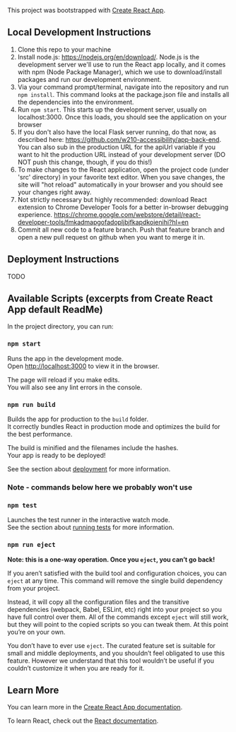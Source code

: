This project was bootstrapped with [Create React App](https://github.com/facebook/create-react-app).

## Local Development Instructions
1. Clone this repo to your machine
2. Install node.js: https://nodejs.org/en/download/. Node.js is the development server we'll use to run the React app locally, and it comes with npm (Node Package Manager), which we use to download/install packages and run our development environment.
3. Via your command prompt/terminal, navigate into the repository and run `npm install`. This command looks at the package.json file and installs all the dependencies into the environment.
4. Run `npm start`. This starts up the development server, usually on localhost:3000. Once this loads, you should see the application on your browser
5. If you don't also have the local Flask server running, do that now, as described here: https://github.com/w210-accessibility/app-back-end. You can also sub in the production URL for the apiUrl variable if you want to hit the production URL instead of your development server (DO NOT push this change, though, if you do this!)
6. To make changes to the React application, open the project code (under 'src' directory) in your favorite text editor. When you save changes, the site will "hot reload" automatically in your browser and you should see your changes right away.
7. Not strictly necessary but highly recommended: download React extension to Chrome Developer Tools for a better in-browser debugging experience. https://chrome.google.com/webstore/detail/react-developer-tools/fmkadmapgofadopljbjfkapdkoienihi?hl=en
8. Commit all new code to a feature branch. Push that feature branch and open a new pull request on github when you want to merge it in. 

## Deployment Instructions
TODO

## Available Scripts (excerpts from Create React App default ReadMe)

In the project directory, you can run:

### `npm start`

Runs the app in the development mode.<br />
Open [http://localhost:3000](http://localhost:3000) to view it in the browser.

The page will reload if you make edits.<br />
You will also see any lint errors in the console.

### `npm run build`

Builds the app for production to the `build` folder.<br />
It correctly bundles React in production mode and optimizes the build for the best performance.

The build is minified and the filenames include the hashes.<br />
Your app is ready to be deployed!

See the section about [deployment](https://facebook.github.io/create-react-app/docs/deployment) for more information.

### Note - commands below here we probably won't use
### `npm test`

Launches the test runner in the interactive watch mode.<br />
See the section about [running tests](https://facebook.github.io/create-react-app/docs/running-tests) for more information.

### `npm run eject`

**Note: this is a one-way operation. Once you `eject`, you can’t go back!**

If you aren’t satisfied with the build tool and configuration choices, you can `eject` at any time. This command will remove the single build dependency from your project.

Instead, it will copy all the configuration files and the transitive dependencies (webpack, Babel, ESLint, etc) right into your project so you have full control over them. All of the commands except `eject` will still work, but they will point to the copied scripts so you can tweak them. At this point you’re on your own.

You don’t have to ever use `eject`. The curated feature set is suitable for small and middle deployments, and you shouldn’t feel obligated to use this feature. However we understand that this tool wouldn’t be useful if you couldn’t customize it when you are ready for it.

## Learn More

You can learn more in the [Create React App documentation](https://facebook.github.io/create-react-app/docs/getting-started).

To learn React, check out the [React documentation](https://reactjs.org/).
